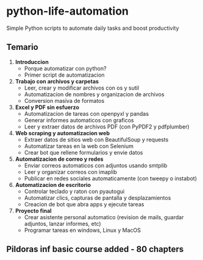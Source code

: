 # python-life-automation

Simple Python scripts to automate daily tasks and boost productivity

## Temario

1. **Introduccion**
    - Porque automatizar con python?
    - Primer script de automatizacion
2. **Trabajo con archivos y carpetas**
    - Leer, crear y modificar archivos con os y sutil
    - Automatizacion de nombres y organizacion de archivos
    - Conversion masiva de formatos
3. **Excel y PDF sin esfuerzo**
    - Automatizacion de tareas con openpyxl y pandas
    - Generar informes automaticos con graficos
    - Leer y extraer datos de archivos PDF (con PyPDF2 y pdfplumber)
4. **Web scraping y automatizacion web**
    - Extraer datos de sitios web con BeautifulSoup y requests
    - Automatizar tareas en la web con Selenium
    - Crear bot que rellene formularios y envie datos
5. **Automatizacion de correo y redes**
    - Enviar correos automaticos con adjuntos usando smtplib
    - Leer y organizar correos con imaplib
    - Publicar en redes sociales automaticamente (con tweepy o instabot)
6. **Automatizacion de escritorio**
    - Controlar teclado y raton con pyautogui
    - Automatizar clics, capturas de pantalla y desplazamientos
    - Creacion de bot que abra apps y ejecute tareas
7. **Proyecto final**
    - Crear asistente personal automatico (revision de mails, guardar adjuntos, lanzar informes, etc)
    - Programar tareas en windows, Linux y MacOS

## Pildoras inf basic course added - 80 chapters
